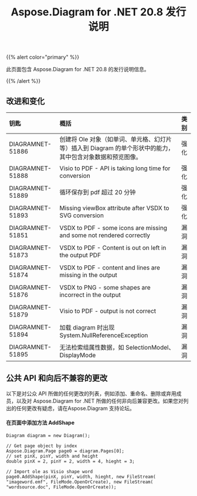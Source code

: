 ﻿---
title: Aspose.Diagram for .NET 20.8 发行说明
type: docs
weight: 14
url: /zh/net/aspose-diagram-for-net-20-8-release-notes/
---
{{% alert color="primary" %}}

此页面包含 Aspose.Diagram for .NET 20.8 的发行说明信息。

{{% /alert %}}
## **改进和变化**  ##

|**钥匙**|**概括**|**类别**|
|:- |:- |:- |
|DIAGRAMNET-51886|创建将 Ole 对象（如单词、单元格、幻灯片等）插入到 Diagram 的单个形状中的能力，其中包含对象数据和预览图像。|强化|
|DIAGRAMNET-51888|Visio to PDF - API is taking long time for conversion|强化|
|DIAGRAMNET-51889|循环保存到 pdf 超过 20 分钟|强化|
|DIAGRAMNET-51893|Missing viewBox attribute after VSDX to SVG conversion|强化|
|DIAGRAMNET-51851|VSDX to PDF - some icons are missing and some not rendered correctly|漏洞|
|DIAGRAMNET-51873|VSDX to PDF - Content is out on left in the output PDF|漏洞|
|DIAGRAMNET-51874|VSDX to PDF - content and lines are missing in the output|漏洞|
|DIAGRAMNET-51876|VSDX to PNG - some shapes are incorrect in the output|漏洞|
|DIAGRAMNET-51879|Visio to PDF - output is not correct|漏洞|
|DIAGRAMNET-51894|加载 diagram 时出现 System.NullReferenceException|漏洞|
|DIAGRAMNET-51895|无法检索组属性数据，如 SelectionModel、DisplayMode|漏洞|

## **公共 API 和向后不兼容的更改**  ##
以下是对公众 API 所做的任何更改的列表，例如添加、重命名、删除或弃用成员，以及对 Aspose.Diagram for .NET 所做的任何非向后兼容更改。如果您对列出的任何更改有疑虑，请在Aspose.Diagram 支持论坛。

#### 在页面中添加方法 AddShape ####
```
Diagram diagram = new Diagram();

// Get page object by index
Aspose.Diagram.Page page0 = diagram.Pages[0];
// set pinX, pinY, width and height
double pinX = 2, pinY = 2, width = 4, hieght = 3;

// Import ole as Visio shape word
page0.AddShape(pinX, pinY, width, hieght, new FileStream( "imageword.emf", FileMode.OpenOrCreate), new FileStream( "wordsource.doc", FileMode.OpenOrCreate));
```
